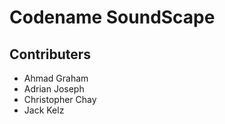 # Codename SoundScape

## Contributers
- Ahmad Graham
- Adrian Joseph
- Christopher Chay
- Jack Kelz